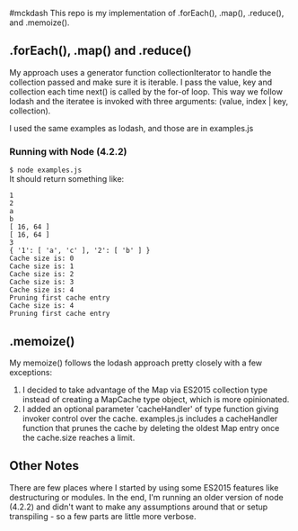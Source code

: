 #mckdash
This repo is my implementation of .forEach(), .map(), .reduce(), and .memoize().

## .forEach(), .map() and .reduce()
My approach uses a generator function collectionIterator to handle the collection passed and make sure it is iterable. I pass the value, key and collection each time next() is called by the for-of loop. This way we follow lodash and the iteratee is invoked with three arguments: (value, index | key, collection).

I used the same examples as lodash, and those are in examples.js

### Running with Node (4.2.2)
`$ node examples.js`  
It should return something like:  
```
1  
2  
a
b  
[ 16, 64 ]
[ 16, 64 ]
3  
{ '1': [ 'a', 'c' ], '2': [ 'b' ] }
Cache size is: 0
Cache size is: 1  
Cache size is: 2  
Cache size is: 3  
Cache size is: 4  
Pruning first cache entry
Cache size is: 4
Pruning first cache entry
```

## .memoize()

My memoize() follows the lodash approach pretty closely with a few exceptions:  
1. I decided to take advantage of the Map via ES2015 collection type instead of creating a MapCache type object, which is more opinionated.  
2. I added an optional parameter 'cacheHandler' of type function giving invoker control over the cache. examples.js includes a cacheHandler function that prunes the cache by deleting the oldest Map entry once the cache.size reaches a limit.

## Other Notes
There are few places where I started by using some ES2015 features like destructuring or modules. In the end, I'm running an older version of node (4.2.2) and didn't want to make any assumptions around that or setup transpiling - so a few parts are little more verbose. 